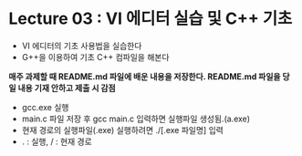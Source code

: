 # Lecture 03 : VI 에디터 실습 및 C++ 기초
* VI 에디터의 기초 사용법을 실습한다
* G++을 이용하여 기초 C++ 컴파일을 해본다

**매주 과제할 때 README.md 파일에 배운 내용을 저장한다.
README.md 파일을 당일 내용 기재 안하고 제출 시 감점**

- gcc.exe 실행
- main.c 파일 저장 후 gcc main.c 입력하면 실행파일 생성됨.(a.exe)
- 현재 경로의 실행파일(.exe) 실행하려면 ./[.exe 파일명] 입력
- . : 실행, / : 현재 경로
